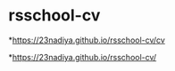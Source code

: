 # rsschool-cv

*https://23nadiya.github.io/rsschool-cv/cv

*https://23nadiya.github.io/rsschool-cv/
